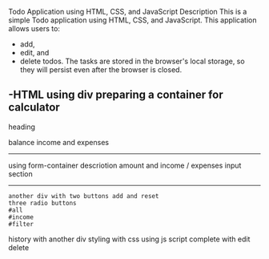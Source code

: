 Todo Application using HTML, CSS, and JavaScript
Description
This is a simple Todo application using HTML, CSS, and JavaScript. This application allows users to:

- add,
- edit, and
- delete todos.
The tasks are stored in the browser's local storage, so they will persist even after the browser is closed.


 -HTML
  using div preparing a container for calculator
  --
  heading

  balance
  income
  and expenses
   *************

   using form-container
   descriotion
   amount and income / expenses input section
   *****************
    another div with two buttons add and reset
    three radio buttons
    #all
    #income
    #filter
history with another div
styling with css
using js script  complete  with edit delete